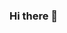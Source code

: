 ### Hi there 👋

<!--
**luizmarcelolm/luizmarcelolm** is a ✨ _special_ ✨ repository because its `README.md` (this file) appears on your GitHub profile.

Here are some ideas to get you started:

- 🔭  FORMADO EM ENGENHARIA DA COMPUTAÇÃO
- 🌱  CURSO DE DESENVOLVIMENTO  FULLSTACK EM ANDAMENTO
- 🤔  ESTUDANDO REACT | JAVASCRIPT | CSS | HTML | BOOTSTRAP
- 💬 Ask me about ...
- 📫 How to reach me: ...
- 😄 Pronouns: ...
- ⚡ Fun fact: ...
-->
